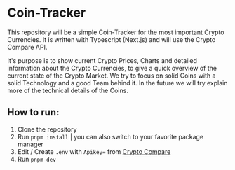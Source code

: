 # Coin-Tracker

This repository will be a simple Coin-Tracker for the most important Crypto Currencies.
It is written with Typescript (Next.js) and will use the Crypto Compare API.

It's purpose is to show current Crypto Prices, Charts and detailed information about the Crypto Currencies, to give a quick overview of the current state of the Crypto Market.
We try to focus on solid Coins with a solid Technology and a good Team behind it. In the future we will try explain more of the technical details of the Coins.

## How to run: 

1. Clone the repository
2. Run `pnpm install` | you can also switch to your favorite package manager
3. Edit / Create `.env` with `Apikey=` from [Crypto Compare](https://min-api.cryptocompare.com/)
4. Run `pnpm dev`